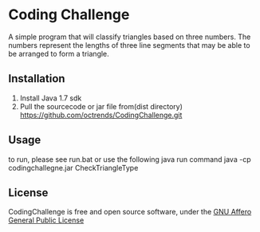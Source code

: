 # Coding Challenge
A simple program that will classify triangles based on three numbers. 
The numbers represent the lengths of three line segments that may be able to be arranged to form a triangle.
## Installation
1. Install Java 1.7 sdk 
2. Pull the sourcecode or jar file from(dist directory) https://github.com/octrends/CodingChallenge.git

## Usage
to run, please see run.bat or use the following java run command
java -cp codingchallegne.jar CheckTriangleType <side1> <side2> <side3>

## License
CodingChallenge is free and open source software, under the <a href="http://www.gnu.org/licenses/agpl.html">GNU Affero General Public License</a>
